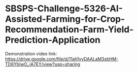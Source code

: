 # SBSPS-Challenge-5326-AI-Assisted-Farming-for-Crop-Recommendation-Farm-Yield-Prediction-Application

Demonstration video link:    https://drive.google.com/file/d/11ah1yyDAALaM3xbHM-TD6YbIwO_jA7EY/view?usp=sharing
